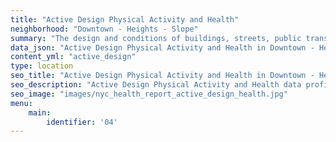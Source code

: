 ```yaml
---
title: "Active Design Physical Activity and Health"
neighborhood: "Downtown - Heights - Slope"
summary: "The design and conditions of buildings, streets, public transportation and parks influence physical activity, use of active transportation and other healthy behavior. A neighborhood's features can also impact the safety of its residents."
data_json: "Active Design Physical Activity and Health in Downtown - Heights - Slope"
content_yml: "active_design"
type: location
seo_title: "Active Design Physical Activity and Health in Downtown - Heights - Slope"
seo_description: "Active Design Physical Activity and Health data profile for the Downtown - Heights - Slope neighborhood of NYC."
seo_image: "images/nyc_health_report_active_design_health.jpg"
menu:
    main:
        identifier: '04'
---
```

